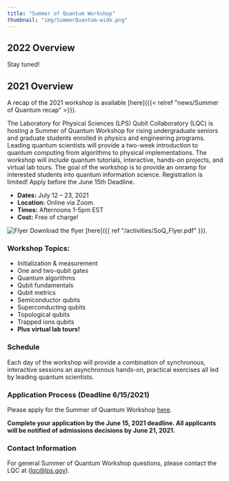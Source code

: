 ```yaml
---
title: "Summer of Quantum Workshop"
thumbnail: "img/SummerQuantum-wide.png"
---
```


## 2022 Overview ##

Stay tuned!

## 2021 Overview ##

A recap of the 2021 workshop is available [here]({{< relref "news/Summer of Quantum recap" >}}).

The Laboratory for Physical Sciences (LPS) Qubit Collaboratory (LQC) is hosting a Summer of Quantum Workshop for rising undergraduate seniors and graduate students enrolled in physics and engineering programs. Leading quantum scientists will provide a two-week introduction to quantum computing from algorithms to physical implementations. The workshop will include quantum tutorials, interactive, hands-on projects, and virtual lab tours. The goal of the workshop is to provide an onramp for interested students into quantum information science.  Registration is limited!  Apply before the June 15th Deadline.

- **Dates:**  July 12 – 23, 2021
- **Location:**  Online via Zoom.
- **Times:**  Afternoons 1-5pm EST
- **Cost:**  Free of charge!

![Flyer](/activities/SoQ_Flyer.png)
Download the flyer [here]({{ ref "/activities/SoQ_Flyer.pdf" }}).

### Workshop Topics: ###

- Initialization & measurement
- One and two-qubit gates
- Quantum algorithms
- Qubit fundamentals
- Qubit metrics
- Semiconductor qubits
- Superconducting qubits
- Topological qubits
- Trapped ions qubits
- **Plus virtual lab tours!**

### Schedule ###

Each day of the workshop will provide a combination of synchronous, interactive sessions an asynchronous hands-on, practical exercises all led by leading quantum scientists.

### Application Process (Deadline 6/15/2021) ###

Please apply for the Summer of Quantum Workshop [here](https://docs.google.com/forms/d/e/1FAIpQLSekVUBnNzsFU32wSvVmRKkkyshOEOD6Y7MREgUpTZecMqu5eQ/viewform).

**Complete your application by the June 15, 2021 deadline. All applicants will be notified of admissions decisions by June 21, 2021.**

### Contact Information ###

For general Summer of Quantum Workshop questions, please contact the LQC at (lqc@lps.gov).
